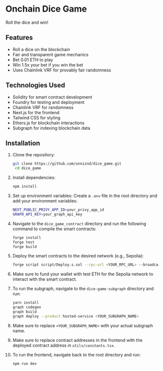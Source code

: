 # Onchain Dice Game

Roll the dice and win!

## Features

- Roll a dice on the blockchain
- Fair and transparent game mechanics
- Bet 0.01 ETH to play
- Win 1.5x your bet if you win the bet
- Uses Chainlink VRF for provably fair randomness

## Technologies Used

- Solidity for smart contract development
- Foundry for testing and deployment
- Chainlink VRF for randomness
- Next.js for the frontend
- Tailwind CSS for styling
- Ethers.js for blockchain interactions
- Subgraph for indexing blockchain data

## Installation

1. Clone the repository:
   ```bash
   git clone https://github.com/unniznd/dice_game.git
    cd dice_game
   ```
2. Install dependencies:
   ```bash
   npm install
   ```
3. Set up environment variables:
   Create a `.env` file in the root directory and add your environment variables:

   ```bash
   NEXT_PUBLIC_PRIVY_APP_ID=your_privy_app_id
   GRAPH_API_KEY=your_graph_api_key
   ```

4. Navigate to the `dice_game_contract` directory and run the following command to compile the smart contracts:
   ```bash
   forge install
   forge test
   forge build
   ```
5. Deploy the smart contracts to the desired network (e.g., Sepolia):
   ```bash
   forge script script/Deploy.s.sol --rpc-url <YOUR_RPC_URL> --broadcast
   ```
6. Make sure to fund your wallet with test ETH for the Sepolia network to interact with the smart contract.

7. To run the subgraph, navigate to the `dice-game-subgraph` directory and run:
   ```bash
   yarn install
   graph codegen
   graph build
   graph deploy --product hosted-service <YOUR_SUBGRAPH_NAME>
   ```
8. Make sure to replace `<YOUR_SUBGRAPH_NAME>` with your actual subgraph name.
9. Make sure to replace contract addresses in the frontend with the deployed contract address in `utils/constants.tsx`.
10. To run the frontend, navigate back to the root directory and run:
    ```bash
    npm run dev
    ```
